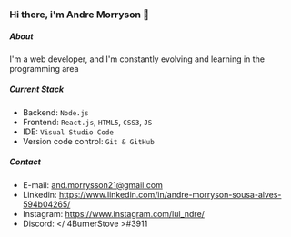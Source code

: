 ### Hi there, i'm Andre Morryson 👋

##### About
I'm a web developer, and I'm constantly evolving and learning in the programming area

##### Current Stack

- Backend: `Node.js`
- Frontend: `React.js`, `HTML5`, `CSS3`, `JS`
- IDE: `Visual Studio Code`
- Version code control: `Git & GitHub`

##### Contact

- E-mail: and.morrysson21@gmail.com
- Linkedin: https://www.linkedin.com/in/andre-morryson-sousa-alves-594b04265/
- Instagram: https://www.instagram.com/lul_ndre/
- Discord: </ 4BurnerStove >#3911
